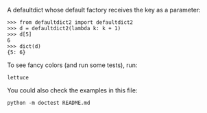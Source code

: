 A defaultdict whose default factory receives the key as a parameter:

    >>> from defaultdict2 import defaultdict2
    >>> d = defaultdict2(lambda k: k + 1)
    >>> d[5]
    6
    >>> dict(d)
    {5: 6}

To see fancy colors (and run some tests), run:

    lettuce

You could also check the examples in this file:

    python -m doctest README.md
